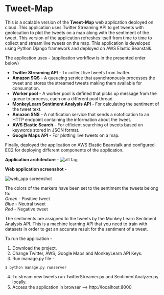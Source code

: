 # Tweet-Map

This is a scalable version of the **Tweet-Map** web application deployed on cloud. This application uses Twitter Streaming API to get tweets with 
geolocation to plot the tweets on a map along with the sentiment of the tweet. This version of the application refreshes itself from time 
to time to collect and stream live tweets on the map. This application is developed using Python Django framework and deployed on AWS Elastic Beanstalk.


The application uses - (application workflow is in the presented order below)
* **Twitter Streaming API** - To collect live tweets from twitter. 
* **Amazon SQS** - A queueing service that asynchronously processes the tweet and stores the streamed tweets making them available for consumption.
* **Worker pool** - A worker pool is defined that picks up message from the queue to process, each on a different pool thread.
* **MonkeyLearn Sentiment Analysis API** - For calculating the sentiment of the tweet text.
* **Amazon SNS** - A notification service that sends a notofication to an HTTP endpoint containing the information about the tweet.
* **AWS Elastic Search** - For efficient searching of tweets based on keywords stored in JSON format.
* **Google Maps API** - For plotting live tweets on a map.

Finally, deployed the application on AWS Elastic Beanstalk and configured EC2 for deploying different components of the application.

**Application architecture** - 
![alt tag](http://i.imgur.com/ouIDUJT.png)

**Web application screenshot** - 

![web_app screenshot](https://cloud.githubusercontent.com/assets/22873739/25308815/3fc12cb4-278b-11e7-9924-6c9578e779fc.png)

The colors of the markers have been set to the sentiment the tweets belong to: <br />
_Green_ - Positive tweet <br />
_Blue_ - Neutral tweet <br />
_Red_ - Negative tweet

The sentiments are assigned to the tweets by the Monkey Learn Sentiment Analysis API. This is a machine learning API that you need to train with datasets in order to get an accurate result for the sentiment of a tweet. 

To run the application - 
1. Download the project.
2. Change Twitter, AWS, Google Maps and MonkeyLearn API Keys.
3. Run manage.py file -
```
$ python manage.py runserver
```
4. To stream new tweets run TwitterStreamer.py and SentimentAnalyzer.py locally.
5. Access the application in browser --> http://localhost:8000
